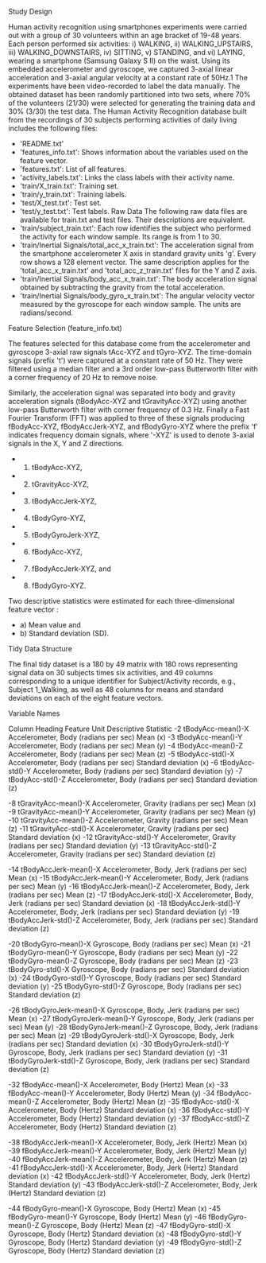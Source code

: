 Study Design

Human activity recognition using smartphones experiments were carried out with a group of 30 volunteers within an age bracket of 19-48 years. Each person performed six activities: i) WALKING, ii) WALKING_UPSTAIRS, iii) WALKING_DOWNSTAIRS, iv) SITTING, v) STANDING, and vi) LAYING, wearing a smartphone (Samsung Galaxy S II) on the waist. Using its embedded accelerometer and gyroscope, we captured 3-axial linear acceleration and 3-axial angular velocity at a constant rate of 50Hz.1
The experiments have been video-recorded to label the data manually. The obtained dataset has been randomly partitioned into two sets, where 70% of the volunteers (21/30) were selected for generating the training data and 30% (3/30) the test data. The Human Activity Recognition database built from the recordings of 30 subjects performing activities of daily living includes the following files:
- 'README.txt'
- 'features_info.txt': Shows information about the variables used on the feature vector.
- 'features.txt': List of all features.
- 'activity_labels.txt': Links the class labels with their activity name.
- 'train/X_train.txt': Training set.
- 'train/y_train.txt': Training labels.
- 'test/X_test.txt': Test set.
- 'test/y_test.txt': Test labels.
Raw Data
The following raw data files are available for train.txt and test files. Their descriptions are equivalent. 
- 'train/subject_train.txt': Each row identifies the subject who performed the activity for each window sample. Its range is from 1 to 30. 
- 'train/Inertial Signals/total_acc_x_train.txt': The acceleration signal from the smartphone accelerometer X axis in standard gravity units 'g'. Every row shows a 128 element vector. The same description applies for the 'total_acc_x_train.txt' and 'total_acc_z_train.txt' files for the Y and Z axis. 
- 'train/Inertial Signals/body_acc_x_train.txt': The body acceleration signal obtained by subtracting the gravity from the total acceleration. 
- 'train/Inertial Signals/body_gyro_x_train.txt': The angular velocity vector measured by the gyroscope for each window sample. The units are radians/second.
 
Feature Selection (feature_info.txt)

The features selected for this database come from the accelerometer and gyroscope 3-axial raw signals tAcc-XYZ and tGyro-XYZ. The time-domain signals (prefix 't') were captured at a constant rate of 50 Hz. They were filtered using a median filter and a 3rd order low-pass Butterworth filter with a corner frequency of 20 Hz to remove noise.  

Similarly, the acceleration signal was separated into body and gravity acceleration signals (tBodyAcc-XYZ and tGravityAcc-XYZ) using another low-pass Butterworth filter with corner frequency of 0.3 Hz. Finally a Fast Fourier Transform (FFT) was applied to three of these signals producing fBodyAcc-XYZ, fBodyAccJerk-XYZ, and fBodyGyro-XYZ  where the prefix  'f' indicates frequency domain signals, where '-XYZ' is used to denote 3-axial signals in the X, Y and Z directions.

- 1)	tBodyAcc-XYZ,
- 2)	tGravityAcc-XYZ,
- 3)	tBodyAccJerk-XYZ,
- 4)	tBodyGyro-XYZ,
- 5)	tBodyGyroJerk-XYZ,
- 6)	fBodyAcc-XYZ,
- 7)	fBodyAccJerk-XYZ, and
- 8)	fBodyGyro-XYZ.

Two descriptive statistics were estimated for each three-dimensional feature vector : 

- a)	Mean value and
- b)	Standard deviation (SD).

Tidy Data Structure

The final tidy dataset is a 180 by 49 matrix with 180 rows representing signal data on 30 subjects times six activities, and 49 columns corresponding to a unique identifier for Subject/Activity records, e.g., Subject 1_Walking, as well as 48 columns for means and standard deviations on each of the eight feature vectors.

Variable Names

Column	Heading	Feature	 	 	Unit	Descriptive Statistic
-2	tBodyAcc-mean()-X	Accelerometer, Body	(radians per sec)	Mean (x)
-3	tBodyAcc-mean()-Y	Accelerometer, Body	(radians per sec)	Mean (y)
-4	tBodyAcc-mean()-Z	Accelerometer, Body	(radians per sec)	Mean (z)
-5	tBodyAcc-std()-X	Accelerometer, Body	(radians per sec)	Standard deviation (x)
-6	tBodyAcc-std()-Y	Accelerometer, Body	(radians per sec)	Standard deviation (y)
-7	tBodyAcc-std()-Z	Accelerometer, Body	(radians per sec)	Standard deviation (z)
						
-8	tGravityAcc-mean()-X	Accelerometer, Gravity	(radians per sec)	Mean (x)
-9	tGravityAcc-mean()-Y	Accelerometer, Gravity	(radians per sec)	Mean (y)
-10	tGravityAcc-mean()-Z	Accelerometer, Gravity	(radians per sec)	Mean (z)
-11	tGravityAcc-std()-X	Accelerometer, Gravity	(radians per sec)	Standard deviation (x)
-12	tGravityAcc-std()-Y	Accelerometer, Gravity	(radians per sec)	Standard deviation (y)
-13	tGravityAcc-std()-Z	Accelerometer, Gravity	(radians per sec)	Standard deviation (z)
						
-14	tBodyAccJerk-mean()-X	Accelerometer, Body, Jerk	(radians per sec)	Mean (x)
-15	tBodyAccJerk-mean()-Y	Accelerometer, Body, Jerk	(radians per sec)	Mean (y)
-16	tBodyAccJerk-mean()-Z	Accelerometer, Body, Jerk	(radians per sec)	Mean (z)
-17	tBodyAccJerk-std()-X	Accelerometer, Body, Jerk	(radians per sec)	Standard deviation (x)
-18	tBodyAccJerk-std()-Y	Accelerometer, Body, Jerk	(radians per sec)	Standard deviation (y)
-19	tBodyAccJerk-std()-Z	Accelerometer, Body, Jerk	(radians per sec)	Standard deviation (z)
						
-20	tBodyGyro-mean()-X	Gyroscope, Body		(radians per sec)	Mean (x)
-21	tBodyGyro-mean()-Y	Gyroscope, Body		(radians per sec)	Mean (y)
-22	tBodyGyro-mean()-Z	Gyroscope, Body		(radians per sec)	Mean (z)
-23	tBodyGyro-std()-X	Gyroscope, Body		(radians per sec)	Standard deviation (x)
-24	tBodyGyro-std()-Y	Gyroscope, Body		(radians per sec)	Standard deviation (y)
-25	tBodyGyro-std()-Z	Gyroscope, Body		(radians per sec)	Standard deviation (z)
						
-26	tBodyGyroJerk-mean()-X	Gyroscope, Body, Jerk	(radians per sec)	Mean (x)
-27	tBodyGyroJerk-mean()-Y	Gyroscope, Body, Jerk	(radians per sec)	Mean (y)
-28	tBodyGyroJerk-mean()-Z	Gyroscope, Body, Jerk	(radians per sec)	Mean (z)
-29	tBodyGyroJerk-std()-X	Gyroscope, Body, Jerk	(radians per sec)	Standard deviation (x)
-30	tBodyGyroJerk-std()-Y	Gyroscope, Body, Jerk	(radians per sec)	Standard deviation (y)
-31	tBodyGyroJerk-std()-Z	Gyroscope, Body, Jerk	(radians per sec)	Standard deviation (z)

-32	fBodyAcc-mean()-X	Accelerometer, Body	(Hertz)	Mean (x)
-33	fBodyAcc-mean()-Y	Accelerometer, Body	(Hertz)	Mean (y)
-34	fBodyAcc-mean()-Z	Accelerometer, Body	(Hertz)	Mean (z)
-35	fBodyAcc-std()-X	Accelerometer, Body	(Hertz)	Standard deviation (x)
-36	fBodyAcc-std()-Y	Accelerometer, Body	(Hertz)	Standard deviation (y)
-37	fBodyAcc-std()-Z	Accelerometer, Body	(Hertz)	Standard deviation (z)
						
-38	fBodyAccJerk-mean()-X	Accelerometer, Body, Jerk	(Hertz)	Mean (x)
-39	fBodyAccJerk-mean()-Y	Accelerometer, Body, Jerk	(Hertz)	Mean (y)
-40	fBodyAccJerk-mean()-Z	Accelerometer, Body, Jerk	(Hertz)	Mean (z)
-41	fBodyAccJerk-std()-X	Accelerometer, Body, Jerk	(Hertz)	Standard deviation (x)
-42	fBodyAccJerk-std()-Y	Accelerometer, Body, Jerk	(Hertz)	Standard deviation (y)
-43	fBodyAccJerk-std()-Z	Accelerometer, Body, Jerk	(Hertz)	Standard deviation (z)
						
-44	fBodyGyro-mean()-X	Gyroscope, Body		(Hertz)	Mean (x)
-45	fBodyGyro-mean()-Y	Gyroscope, Body		(Hertz)	Mean (y)
-46	fBodyGyro-mean()-Z	Gyroscope, Body		(Hertz)	Mean (z)
-47	fBodyGyro-std()-X	Gyroscope, Body		(Hertz)	Standard deviation (x)
-48	fBodyGyro-std()-Y	Gyroscope, Body		(Hertz)	Standard deviation (y)
-49	fBodyGyro-std()-Z	Gyroscope, Body		(Hertz)	Standard deviation (z)





